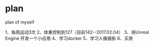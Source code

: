 # plan
plan of myself

1、每周运动3次
2、体重控制到127（目前142--2017.02.04）
3、用Unreal Engine 开发一个小应用
4、学习docker
5、学习人像摄影
6、买房
